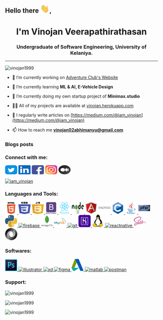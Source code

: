 <!-- ### Hi there  <img src="img/Hi.gif" width="20"> -->
## Hello there <img src="img/Hi.gif" width="30px">, 
</h2>


<!--
**Vinojan1999/Vinojan1999** is a ✨ _special_ ✨ repository because its `README.md` (this file) appears on your GitHub profile.

Here are some ideas to get you started:

- 🔭 I’m currently working on ...
- 🌱 I’m currently learning ...
- 👯 I’m looking to collaborate on ...
- 🤔 I’m looking for help with ...
- 💬 Ask me about ...
- 📫 How to reach me: ...
- 😄 Pronouns: ...
- ⚡ Fun fact: ...
-->


<!-- ////////////////// START README FILE /////////////////// -->

<h1 align="center">I'm Vinojan Veerapathirathasan</h1>
<h3 align="center">Undergraduate of Software Engineering, University of Kelaniya.</h3>

<hr/>

<!-- Counter of profile viewers -->
<p align="left"> 
<img src="https://komarev.com/ghpvc/?username=vinojan1999&label=Profile%20views&color=0e75b6&style=flat" alt="vinojan1999" /> 
</p>



<!--//////////// About my self ////////////////-->
- 🔭 I’m currently working on [Adventure Club's Website](ac-uok.com)

- 🌱 I’m currently learning **ML & AI, E-Vehicle Design**

- 🤝 I’m currently doing my own startup project of **Minimax.studio**

- 👨‍💻 All of my projects are available at [vinojan.herokuapp.com](vinojan.herokuapp.com)

- 📝 I regularly write articles on [https://medium.com/@iam_vinojan](https://medium.com/@iam_vinojan)

- 📫 How to reach me **vinojan02abhimanyu@gmail.com**

<!--////////////// Blog section ///////////// -->
### Blogs posts
<!-- BLOG-POST-LIST:START -->
<!-- BLOG-POST-LIST:END -->


<!-- //////// Contact Details /////////////-->
<h3 align="left">Connect with me:</h3>
<p align="left">
<a href="https://twitter.com/iam_vinojan" target="blank"><img align="center" src="img/twitter.svg" alt="iam_vinojan" height="30" width="40" /></a>
<a href="https://linkedin.com/in/vinojan-abhimanyu" target="blank"><img align="center" src="img/linkedin.svg" alt="vinojan-abhimanyu" height="30" width="40" /></a>
<a href="https://fb.com/vinojan.abhimanyu" target="blank"><img align="center" src="img/facebook.svg" alt="vinojan.abhimanyu" height="30" width="40" /></a>
<a href="https://instagram.com/iam_vinojan" target="blank"><img align="center" src="img/instagram.svg" alt="iam_vinojan" height="30" width="40" /></a>
<a href="https://medium.com/@iam_vinojan" target="blank"><img align="center" src="img/medium.svg" alt="@iam_vinojan" height="30" width="40" /></a>
</p>

<!-- Twitter User name and Follower -->
<p align="left">
<a href="https://twitter.com/iam_vinojan" target="blank"><img src="https://img.shields.io/twitter/follow/iam_vinojan?logo=twitter&style=for-the-badge" alt="iam_vinojan" /></a> 
</p>

<!-- ///////////// Languages ///////////// -->
<h3 align="left">Languages and Tools:</h3>
<p align="left"> 
<!-- HTML -->
<a href="https://www.w3.org/html/" target="_blank"> <img src="https://raw.githubusercontent.com/devicons/devicon/master/icons/html5/html5-original-wordmark.svg" alt="html5" width="40" height="40"/> </a> 
<!-- CSS -->
<a href="https://www.w3schools.com/css/" target="_blank"> <img src="img/css-3.svg" alt="css3" width="40" height="40"/> </a> 
<!-- JS -->
<a href="https://developer.mozilla.org/en-US/docs/Web/JavaScript" target="_blank"> <img src="img/javascript.svg" alt="javascript" width="40" height="40"/> </a> 
<!-- Bootstrap -->
<a href="https://getbootstrap.com" target="_blank"> <img src="https://raw.githubusercontent.com/devicons/devicon/master/icons/bootstrap/bootstrap-plain-wordmark.svg" alt="bootstrap" width="40" height="40"/> </a> 
<!-- React JS -->
<a href="https://reactjs.org/" target="_blank"> <img src="https://raw.githubusercontent.com/devicons/devicon/master/icons/react/react-original-wordmark.svg" alt="react" width="40" height="40"/> </a> 
<!-- Node JS -->
<a href="https://nodejs.org" target="_blank"> <img src="img/nodejs-seeklogo.com.svg" alt="nodejs" width="40" height="40"/> </a> 
<!-- Angular JS -->
<a href="https://angular.io" target="_blank"> <img src="img/angularjs.svg" alt="angular" width="40" height="40"/> </a> 
<!-- Express JS -->
<a href="https://expressjs.com" target="_blank"> <img src="https://raw.githubusercontent.com/devicons/devicon/master/icons/express/express-original-wordmark.svg" alt="express" width="40" height="40"/> </a> 
<!-- C -->
<a href="https://www.cprogramming.com/" target="_blank"> <img src="https://raw.githubusercontent.com/devicons/devicon/master/icons/c/c-original.svg" alt="c" width="40" height="40"/> </a> 
 <!-- Java  -->
<a href="https://www.java.com" target="_blank"> <img src="https://raw.githubusercontent.com/devicons/devicon/master/icons/java/java-original.svg" alt="java" width="40" height="40"/> </a> 
<!-- PHP -->
<a href="https://www.php.net" target="_blank"> <img src="https://raw.githubusercontent.com/devicons/devicon/master/icons/php/php-original.svg" alt="php" width="40" height="40"/> </a> 
<!-- Python -->
<a href="https://www.python.org" target="_blank"> <img src="img/python.svg" alt="python" width="40" height="40"/> </a> 
<!-- Firebase -->
<a href="https://firebase.google.com/" target="_blank"> <img src="https://www.vectorlogo.zone/logos/firebase/firebase-icon.svg" alt="firebase" width="40" height="40"/> </a> 
<!-- Mongo DB -->
<a href="https://www.mongodb.com/" target="_blank"> <img src="https://raw.githubusercontent.com/devicons/devicon/master/icons/mongodb/mongodb-original-wordmark.svg" alt="mongodb" width="40" height="40"/> </a> 
<!-- MySQL -->
<a href="https://www.mysql.com/" target="_blank"> <img src="https://raw.githubusercontent.com/devicons/devicon/master/icons/mysql/mysql-original-wordmark.svg" alt="mysql" width="40" height="40"/> </a> 
<!-- GIT -->
<a href="https://git-scm.com/" target="_blank"> <img src="https://www.vectorlogo.zone/logos/git-scm/git-scm-icon.svg" alt="git" width="40" height="40"/> </a> 
<!-- Heroku -->
<a href="https://heroku.com" target="_blank"> <img src="img/heroku.svg" alt="heroku" width="40" height="40"/> </a>
<!-- Linux -->
<a href="https://www.linux.org/" target="_blank"> <img src="img/linux.svg" alt="linux" width="40" height="40"/> </a>  
<!-- React Native -->
<a href="https://reactnative.dev/" target="_blank"> <img src="https://reactnative.dev/img/header_logo.svg" alt="reactnative" width="40" height="40"/> </a> 
<!-- Sass -->
<a href="https://sass-lang.com" target="_blank"> <img src="https://raw.githubusercontent.com/devicons/devicon/master/icons/sass/sass-original.svg" alt="sass" width="40" height="40"/> </a>
<!-- JSON -->
<a href="https://www.json.org/" target="_blank"> <img src="img/json.svg" alt="JSON" width="40" height="40"/> </a>
</p>

<!-- ///////////// Softwares //////////////// -->
<h3 align="left">Softwares:</h3>
<p align="left">
<!-- Adobe PS -->
<a href="https://www.photoshop.com/en" target="_blank"> <img src="img/adobe-photoshop.svg" alt="photoshop" width="40" height="40"/> </a> 
<!-- Adobe AI -->
<a href="https://www.adobe.com/in/products/illustrator.html" target="_blank"> <img src="https://www.vectorlogo.zone/logos/adobe_illustrator/adobe_illustrator-icon.svg" alt="illustrator" width="40" height="40"/> </a>
<!-- Adobe XD -->
<a href="https://www.adobe.com/products/xd.html" target="_blank"> <img src="https://cdn.worldvectorlogo.com/logos/adobe-xd.svg" alt="xd" width="40" height="40"/> </a>
<!-- Figma -->
<a href="https://www.figma.com/" target="_blank"> <img src="https://www.vectorlogo.zone/logos/figma/figma-icon.svg" alt="figma" width="40" height="40"/> </a> 
<!-- AutoDesk -->
<a href="https://www.autodesk.com/products/autocad" target="_blank"> <img src="img/autocad.svg" alt="autocad" width="40" height="40"/> </a> 
<!-- MatLab -->
<a href="https://www.mathworks.com/" target="_blank"> <img src="https://upload.wikimedia.org/wikipedia/commons/2/21/Matlab_Logo.png" alt="matlab" width="40" height="40"/> </a>
<!-- Postman -->
<a href="https://postman.com" target="_blank"> <img src="https://www.vectorlogo.zone/logos/getpostman/getpostman-icon.svg" alt="postman" width="40" height="40"/> </a> 
</p>


<!-- <h3 align="left">Trophy:</h3>
<p align="left"> 
<a href="https://github.com/ryo-ma/github-profile-trophy"><img src="https://github-profile-trophy.vercel.app/?username=vinojan1999" alt="vinojan1999" /></a> 
</p> -->


<!-- ///////////// Support //////////////// -->
<h3 align="left">Support:</h3>
<!-- <p><a href="https://www.buymeacoffee.com/iamvinojan"> <img align="left" src="https://cdn.buymeacoffee.com/buttons/v2/default-yellow.png" height="50" width="210" alt="iamvinojan" /></a></p><br><br> -->


<p><img align="center" src="https://github-readme-stats.vercel.app/api?username=vinojan1999&show_icons=true&locale=en" alt="vinojan1999" /></p>


<p><img align="center" src="https://github-readme-streak-stats.herokuapp.com/?user=vinojan1999&" alt="vinojan1999" /></p>

<p><img align="left" src="https://github-readme-stats.vercel.app/api/top-langs?username=vinojan1999&show_icons=true&locale=en&layout=compact" alt="vinojan1999" /></p>

